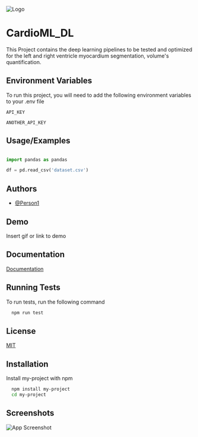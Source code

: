 
![Logo](https://dev-to-uploads.s3.amazonaws.com/uploads/articles/th5xamgrr6se0x5ro4g6.png)

    
# CardioML_DL

This Project contains the deep learning pipelines to be tested and optimized for the left and right ventricle myocardium segmentation, volume's quantification.



## Environment Variables

To run this project, you will need to add the following environment variables to your .env file

`API_KEY`

`ANOTHER_API_KEY`

  
## Usage/Examples

```python

import pandas as pandas

df = pd.read_csv('dataset.csv')
```

  
## Authors

- [@Person1](https://www.github.com/octokatherine)

  
## Demo

Insert gif or link to demo

  
## Documentation

[Documentation](https://linktodocumentation)

  
## Running Tests

To run tests, run the following command

```bash
  npm run test
```

  
## License

[MIT](https://choosealicense.com/licenses/mit/)

  
## Installation

Install my-project with npm

```bash
  npm install my-project
  cd my-project
```
    
## Screenshots

![App Screenshot](https://via.placeholder.com/468x300?text=App+Screenshot+Here)

  
